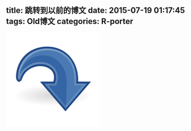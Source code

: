 title: 跳转到以前的博文
date: 2015-07-19 01:17:45
tags: Old博文
categories: R-porter
---
![jump](/img/jump.png)
<!--more-->
<script>window.location.href="http://old.lazysheep.cc"</script>
